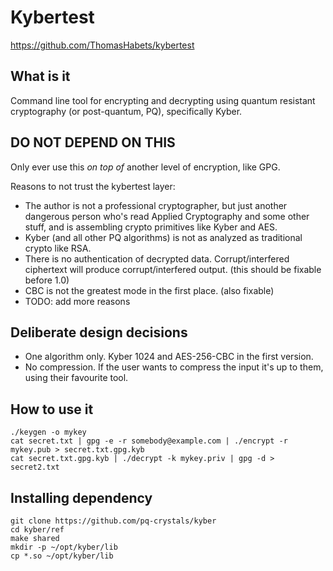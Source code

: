 # Kybertest

https://github.com/ThomasHabets/kybertest

## What is it

Command line tool for encrypting and decrypting using quantum
resistant cryptography (or post-quantum, PQ), specifically Kyber.

## DO NOT DEPEND ON THIS

Only ever use this *on top of* another level of encryption, like GPG.

Reasons to not trust the kybertest layer:

* The author is not a professional cryptographer, but just another
  dangerous person who's read Applied Cryptography and some other
  stuff, and is assembling crypto primitives like Kyber and AES.
* Kyber (and all other PQ algorithms) is not as analyzed as
  traditional crypto like RSA.
* There is no authentication of decrypted data. Corrupt/interfered
  ciphertext will produce corrupt/interfered output. (this should be
  fixable before 1.0)
* CBC is not the greatest mode in the first place. (also fixable)
* TODO: add more reasons

## Deliberate design decisions

* One algorithm only. Kyber 1024 and AES-256-CBC in the first version.
* No compression. If the user wants to compress the input it's up to
  them, using their favourite tool.
  
## How to use it

```
./keygen -o mykey
cat secret.txt | gpg -e -r somebody@example.com | ./encrypt -r mykey.pub > secret.txt.gpg.kyb
cat secret.txt.gpg.kyb | ./decrypt -k mykey.priv | gpg -d > secret2.txt
```

## Installing dependency

```
git clone https://github.com/pq-crystals/kyber
cd kyber/ref
make shared
mkdir -p ~/opt/kyber/lib
cp *.so ~/opt/kyber/lib
```
